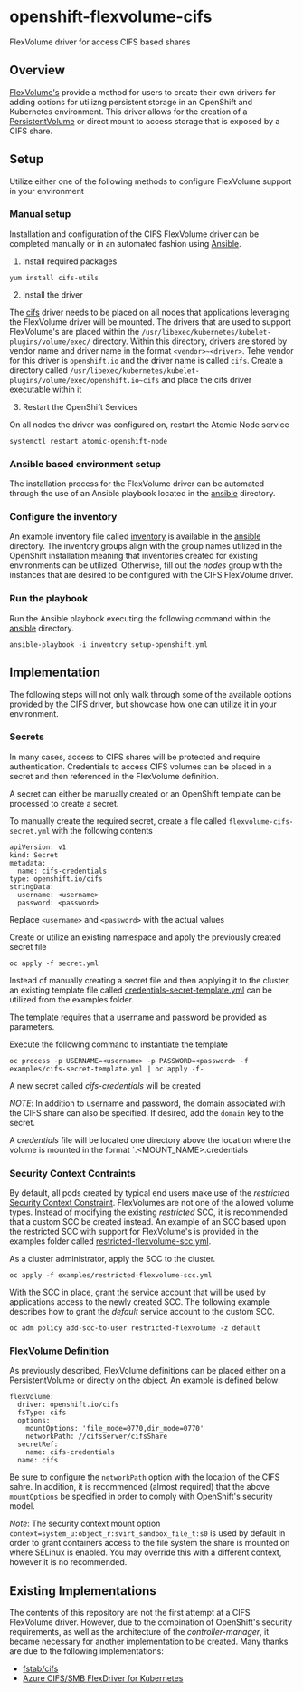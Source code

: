 # openshift-flexvolume-cifs

FlexVolume driver for access CIFS based shares

## Overview

[FlexVolume's](https://docs.openshift.com/container-platform/3.11/install_config/persistent_storage/persistent_storage_flex_volume.html) provide a method for users to create their own drivers for adding options for utilizng persistent storage in an OpenShift and Kubernetes environment. This driver allows for the creation of a [PersistentVolume](https://docs.openshift.com/container-platform/3.11/architecture/additional_concepts/storage.html) or direct mount to access storage that is exposed by a CIFS share.

## Setup

Utilize either one of the following methods to configure FlexVolume support in your environment

### Manual setup

Installation and configuration of the CIFS FlexVolume driver can be completed manually or in an automated fashion using [Ansible](https://www.ansible.com/). 

1. Install required packages

```
yum install cifs-utils
```

2. Install the driver

The [cifs](flexvolume-driver/cifs) driver needs to be placed on all nodes that applications leveraging the FlexVolume driver will be mounted. The drivers that are used to support FlexVolume's are placed within the `/usr/libexec/kubernetes/kubelet-plugins/volume/exec/` directory. Within this directory, drivers are stored by vendor name and driver name in the format `<vendor>~<driver>`. Tehe vendor for this driver is `openshift.io` and the driver name is called `cifs`. Create a directory called `/usr/libexec/kubernetes/kubelet-plugins/volume/exec/openshift.io~cifs` and place the cifs driver executable within it

3. Restart the OpenShift Services

On all nodes the driver was configured on, restart the Atomic Node service

```
systemctl restart atomic-openshift-node
```

### Ansible based environment setup

The installation process for the FlexVolume driver can be automated through the use of an Ansible playbook located in the [ansible](ansible) directory.

### Configure the inventory

An example inventory file called [inventory](ansible/inventory) is available in the [ansible](ansible) directory. The inventory groups align with the group names utilized in the OpenShift installation meaning that inventories created for existing environments can be utilized. Otherwise, fill out the _nodes_ group with the instances that are desired to be configured with the CIFS FlexVolume driver.

### Run the playbook

Run the Ansible playbook executing the following command within the [ansible](ansible) directory.

```
ansible-playbook -i inventory setup-openshift.yml
```

## Implementation

The following steps will not only walk through some of the available options provided by the CIFS driver, but showcase how one can utilize it in your environment.

### Secrets

In many cases, access to CIFS shares will be protected and require authentication. Credentials to access CIFS volumes can be placed in a secret and then referenced in the FlexVolume definition. 

A secret can either be manually created or an OpenShift template can be processed to create a secret. 

To manually create the required secret, create a file called `flexvolume-cifs-secret.yml` with the following contents

```
apiVersion: v1
kind: Secret
metadata:
  name: cifs-credentials
type: openshift.io/cifs
stringData:
  username: <username>
  password: <password>
```

Replace `<username>` and `<password>` with the actual values

Create or utilize an existing namespace and apply the previously created secret file

```
oc apply -f secret.yml
```

Instead of manually creating a secret file and then applying it to the cluster, an existing template file called [credentials-secret-template.yml](examples/cifs-secret-template.yml) can be utilized from the examples folder.

The template requires that a username and password be provided as parameters. 

Execute the following command to instantiate the template

```
oc process -p USERNAME=<username> -p PASSWORD=<password> -f examples/cifs-secret-template.yml | oc apply -f-
```

A new secret called _cifs-credentials_ will be created

_NOTE_: In addition to username and password, the domain associated with the CIFS share can also be specified. If desired, add the `domain` key to the secret.

A _credentials_ file will be located one directory above the location where the volume is mounted in the format `.<MOUNT_NAME>.credentials

### Security Context Contraints

By default, all pods created by typical end users make use of the _restricted_ [Security Context Constraint](https://docs.openshift.com/container-platform/3.11/admin_guide/manage_scc.html). FlexVolumes are not one of the allowed volume types. Instead of modifying the existing _restricted_ SCC, it is recommended that a custom SCC be created instead. An example of an SCC based upon the restricted SCC with support for FlexVolume's is provided in the examples folder called [restricted-flexvolume-scc.yml](examples/restricted-flexvolume-scc.yml).

As a cluster administrator, apply the SCC to the cluster.

```
oc apply -f examples/restricted-flexvolume-scc.yml
```

With the SCC in place, grant the service account that will be used by applications access to the newly created SCC. The following example describes how to grant the _default_ service account to the custom SCC.

```
oc adm policy add-scc-to-user restricted-flexvolume -z default
```

### FlexVolume Definition

As previously described, FlexVolume definitions can be placed either on a PersistentVolume or directly on the object. An example is defined below:

```
flexVolume:
  driver: openshift.io/cifs
  fsType: cifs
  options:
    mountOptions: 'file_mode=0770,dir_mode=0770'
    networkPath: //cifsserver/cifsShare
  secretRef:
    name: cifs-credentials
  name: cifs
```

Be sure to configure the `networkPath` option with the location of the CIFS sahre. In addition, it is recommended (almost required) that the above `mountOptions` be specified in order to comply with OpenShift's security model.

_Note_: The security context mount option `context=system_u:object_r:svirt_sandbox_file_t:s0` is used by default in order to grant containers access to the file system the share is mounted on where SELinux is enabled. You may override this with a different context, however it is no recommended.

## Existing Implementations

The contents of this repository are not the first attempt at a CIFS FlexVolume driver. However, due to the combination of OpenShift's security requirements, as well as the architecture of the _controller-manager_, it became necessary for another implementation to be created. Many thanks are due to the following implementations:

* [fstab/cifs](https://github.com/fstab/cifs)
* [Azure CIFS/SMB FlexDriver for Kubernetes](https://github.com/Azure/kubernetes-volume-drivers)

